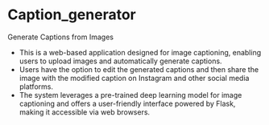 # Caption_generator
Generate Captions from Images
* This is a web-based application designed for image captioning, enabling users to upload images and automatically generate captions.
* Users have the option to edit the generated captions and then share the image with the modified caption on Instagram and other social media platforms.
* The system leverages a pre-trained deep learning model for image captioning and offers a user-friendly interface powered by Flask, making it accessible via web browsers.
